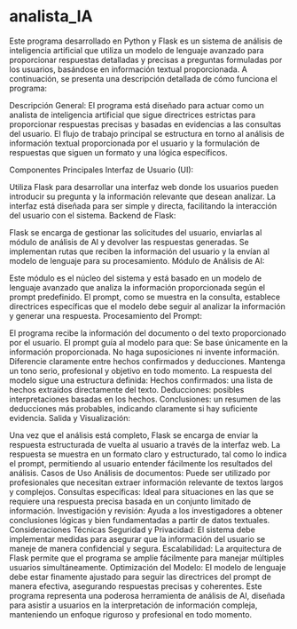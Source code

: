 # analista_IA

Este programa desarrollado en Python y Flask es un sistema de análisis de inteligencia artificial que utiliza un modelo de lenguaje avanzado para proporcionar respuestas detalladas y precisas a preguntas formuladas por los usuarios, basándose en información textual proporcionada. A continuación, se presenta una descripción detallada de cómo funciona el programa:

Descripción General: 
El programa está diseñado para actuar como un analista de inteligencia artificial que sigue directrices estrictas para proporcionar respuestas precisas y basadas en evidencias a las consultas del usuario. El flujo de trabajo principal se estructura en torno al análisis de información textual proporcionada por el usuario y la formulación de respuestas que siguen un formato y una lógica específicos.

Componentes Principales
Interfaz de Usuario (UI):

Utiliza Flask para desarrollar una interfaz web donde los usuarios pueden introducir su pregunta y la información relevante que desean analizar.
La interfaz está diseñada para ser simple y directa, facilitando la interacción del usuario con el sistema.
Backend de Flask:

Flask se encarga de gestionar las solicitudes del usuario, enviarlas al módulo de análisis de AI y devolver las respuestas generadas.
Se implementan rutas que reciben la información del usuario y la envían al modelo de lenguaje para su procesamiento.
Módulo de Análisis de AI:

Este módulo es el núcleo del sistema y está basado en un modelo de lenguaje avanzado que analiza la información proporcionada según el prompt predefinido.
El prompt, como se muestra en la consulta, establece directrices específicas que el modelo debe seguir al analizar la información y generar una respuesta.
Procesamiento del Prompt:

El programa recibe la información del documento o del texto proporcionado por el usuario.
El prompt guía al modelo para que:
Se base únicamente en la información proporcionada.
No haga suposiciones ni invente información.
Diferencie claramente entre hechos confirmados y deducciones.
Mantenga un tono serio, profesional y objetivo en todo momento.
La respuesta del modelo sigue una estructura definida:
Hechos confirmados: una lista de hechos extraídos directamente del texto.
Deducciones: posibles interpretaciones basadas en los hechos.
Conclusiones: un resumen de las deducciones más probables, indicando claramente si hay suficiente evidencia.
Salida y Visualización:

Una vez que el análisis está completo, Flask se encarga de enviar la respuesta estructurada de vuelta al usuario a través de la interfaz web.
La respuesta se muestra en un formato claro y estructurado, tal como lo indica el prompt, permitiendo al usuario entender fácilmente los resultados del análisis.
Casos de Uso
Análisis de documentos: Puede ser utilizado por profesionales que necesitan extraer información relevante de textos largos y complejos.
Consultas específicas: Ideal para situaciones en las que se requiere una respuesta precisa basada en un conjunto limitado de información.
Investigación y revisión: Ayuda a los investigadores a obtener conclusiones lógicas y bien fundamentadas a partir de datos textuales.
Consideraciones Técnicas
Seguridad y Privacidad: El sistema debe implementar medidas para asegurar que la información del usuario se maneje de manera confidencial y segura.
Escalabilidad: La arquitectura de Flask permite que el programa se amplíe fácilmente para manejar múltiples usuarios simultáneamente.
Optimización del Modelo: El modelo de lenguaje debe estar finamente ajustado para seguir las directrices del prompt de manera efectiva, asegurando respuestas precisas y coherentes.
Este programa representa una poderosa herramienta de análisis de AI, diseñada para asistir a usuarios en la interpretación de información compleja, manteniendo un enfoque riguroso y profesional en todo momento.
